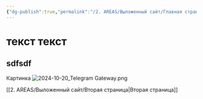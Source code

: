 ```yaml
---
{"dg-publish":true,"permalink":"/2. AREAS/Выложенный сайт/Главная страница сайта/","tags":["сайты"],"created":"2024-10-21T11:51:57.475-03:00","updated":"2024-10-21T14:02:57.512-03:00"}
---
```


# текст текст
## sdfsdf
Картинка
![2024-10-20_Telegram Gateway.png](/img/user/2024-10-20_Telegram%20Gateway.png)

[[2. AREAS/Выложенный сайт/Вторая страница\|Вторая страница]]
